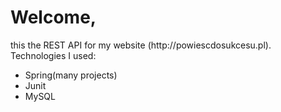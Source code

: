 <h1>Welcome,</h1>
this the REST API for my website (http://powiescdosukcesu.pl).<br/>
Technologies I used:<br/>
<ul>
  <li>Spring(many projects)</li>
  <li>Junit</li>
  <li>MySQL</li>
 </ul>
